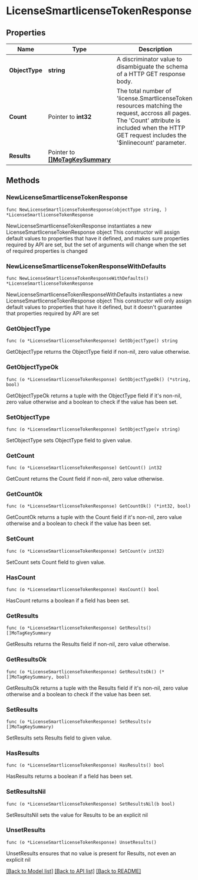 # LicenseSmartlicenseTokenResponse

## Properties

Name | Type | Description | Notes
------------ | ------------- | ------------- | -------------
**ObjectType** | **string** | A discriminator value to disambiguate the schema of a HTTP GET response body. | 
**Count** | Pointer to **int32** | The total number of &#39;license.SmartlicenseToken&#39; resources matching the request, accross all pages. The &#39;Count&#39; attribute is included when the HTTP GET request includes the &#39;$inlinecount&#39; parameter. | [optional] 
**Results** | Pointer to [**[]MoTagKeySummary**](MoTagKeySummary.md) |  | [optional] 

## Methods

### NewLicenseSmartlicenseTokenResponse

`func NewLicenseSmartlicenseTokenResponse(objectType string, ) *LicenseSmartlicenseTokenResponse`

NewLicenseSmartlicenseTokenResponse instantiates a new LicenseSmartlicenseTokenResponse object
This constructor will assign default values to properties that have it defined,
and makes sure properties required by API are set, but the set of arguments
will change when the set of required properties is changed

### NewLicenseSmartlicenseTokenResponseWithDefaults

`func NewLicenseSmartlicenseTokenResponseWithDefaults() *LicenseSmartlicenseTokenResponse`

NewLicenseSmartlicenseTokenResponseWithDefaults instantiates a new LicenseSmartlicenseTokenResponse object
This constructor will only assign default values to properties that have it defined,
but it doesn't guarantee that properties required by API are set

### GetObjectType

`func (o *LicenseSmartlicenseTokenResponse) GetObjectType() string`

GetObjectType returns the ObjectType field if non-nil, zero value otherwise.

### GetObjectTypeOk

`func (o *LicenseSmartlicenseTokenResponse) GetObjectTypeOk() (*string, bool)`

GetObjectTypeOk returns a tuple with the ObjectType field if it's non-nil, zero value otherwise
and a boolean to check if the value has been set.

### SetObjectType

`func (o *LicenseSmartlicenseTokenResponse) SetObjectType(v string)`

SetObjectType sets ObjectType field to given value.


### GetCount

`func (o *LicenseSmartlicenseTokenResponse) GetCount() int32`

GetCount returns the Count field if non-nil, zero value otherwise.

### GetCountOk

`func (o *LicenseSmartlicenseTokenResponse) GetCountOk() (*int32, bool)`

GetCountOk returns a tuple with the Count field if it's non-nil, zero value otherwise
and a boolean to check if the value has been set.

### SetCount

`func (o *LicenseSmartlicenseTokenResponse) SetCount(v int32)`

SetCount sets Count field to given value.

### HasCount

`func (o *LicenseSmartlicenseTokenResponse) HasCount() bool`

HasCount returns a boolean if a field has been set.

### GetResults

`func (o *LicenseSmartlicenseTokenResponse) GetResults() []MoTagKeySummary`

GetResults returns the Results field if non-nil, zero value otherwise.

### GetResultsOk

`func (o *LicenseSmartlicenseTokenResponse) GetResultsOk() (*[]MoTagKeySummary, bool)`

GetResultsOk returns a tuple with the Results field if it's non-nil, zero value otherwise
and a boolean to check if the value has been set.

### SetResults

`func (o *LicenseSmartlicenseTokenResponse) SetResults(v []MoTagKeySummary)`

SetResults sets Results field to given value.

### HasResults

`func (o *LicenseSmartlicenseTokenResponse) HasResults() bool`

HasResults returns a boolean if a field has been set.

### SetResultsNil

`func (o *LicenseSmartlicenseTokenResponse) SetResultsNil(b bool)`

 SetResultsNil sets the value for Results to be an explicit nil

### UnsetResults
`func (o *LicenseSmartlicenseTokenResponse) UnsetResults()`

UnsetResults ensures that no value is present for Results, not even an explicit nil

[[Back to Model list]](../README.md#documentation-for-models) [[Back to API list]](../README.md#documentation-for-api-endpoints) [[Back to README]](../README.md)


